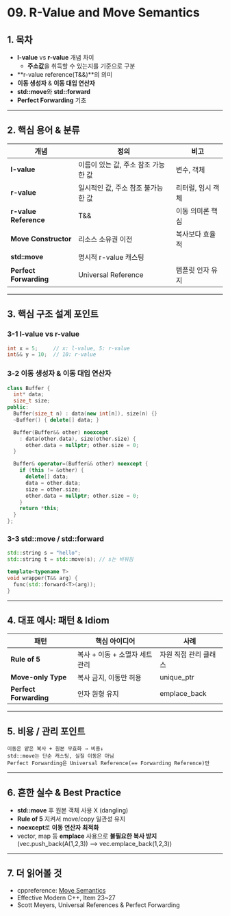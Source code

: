 # 09. R-Value and Move Semantics

## 1. 목차
- **l-value** vs **r-value** 개념 차이
  - **주소값**을 취득할 수 있는지를 기준으로 구분
- **r-value reference(T&&)**의 의미
- **이동 생성자** & **이동 대입 연산자**
- **std::move**와 **std::forward**
- **Perfect Forwarding** 기초

---

## 2. 핵심 용어 & 분류
| 개념 | 정의 | 비고 |
|------|------|------|
| **l-value** | 이름이 있는 값, 주소 참조 가능한 값 | 변수, 객체 |
| **r-value** | 일시적인 값, 주소 참조 불가능한 값 | 리터럴, 임시 객체 |
| **r-value Reference** | T&& | 이동 의미론 핵심 |
| **Move Constructor** | 리소스 소유권 이전 | 복사보다 효율적 |
| **std::move** | 명시적 r-value 캐스팅 | |
| **Perfect Forwarding** | Universal Reference | 템플릿 인자 유지 |

---

## 3. 핵심 구조 설계 포인트

### 3-1 l-value vs r-value
```cpp
int x = 5;     // x: l-value, 5: r-value
int&& y = 10;  // 10: r-value
```

### 3-2 이동 생성자 & 이동 대입 연산자
```cpp
class Buffer {
  int* data;
  size_t size;
public:
  Buffer(size_t n) : data(new int[n]), size(n) {}
  ~Buffer() { delete[] data; }

  Buffer(Buffer&& other) noexcept
    : data(other.data), size(other.size) {
      other.data = nullptr; other.size = 0;
  }

  Buffer& operator=(Buffer&& other) noexcept {
    if (this != &other) {
      delete[] data;
      data = other.data;
      size = other.size;
      other.data = nullptr; other.size = 0;
    }
    return *this;
  }
};
```

### 3-3 std::move / std::forward
```cpp
std::string s = "hello";
std::string t = std::move(s); // s는 비워짐

template<typename T>
void wrapper(T&& arg) {
  func(std::forward<T>(arg));
}
```

---

## 4. 대표 예시: 패턴 & Idiom
| 패턴 | 핵심 아이디어 | 사례 |
|------|----------------|------|
| **Rule of 5** | 복사 + 이동 + 소멸자 세트 관리 | 자원 직접 관리 클래스 |
| **Move-only Type** | 복사 금지, 이동만 허용 | unique_ptr |
| **Perfect Forwarding** | 인자 원형 유지 | emplace_back |

---

## 5. 비용 / 관리 포인트
```text
이동은 얕은 복사 + 원본 무효화 → 비용↓
std::move는 단순 캐스팅, 실질 이동은 아님
Perfect Forwarding은 Universal Reference(== Forwarding Reference)만
```

---

## 6. 흔한 실수 & Best Practice
- **std::move** 후 원본 객체 사용 X (dangling)
- **Rule of 5** 지켜서 move/copy 일관성 유지
- **noexcept**로 **이동 연산자 최적화**
- vector, map 등 **emplace** 사용으로 **불필요한 복사 방지** (vec.push_back(A(1,2,3)) --> vec.emplace_back(1,2,3))

---

## 7. 더 읽어볼 것
- cppreference: [Move Semantics](https://en.cppreference.com/w/cpp/language/move_constructor)
- Effective Modern C++, Item 23~27
- Scott Meyers, Universal References & Perfect Forwarding
